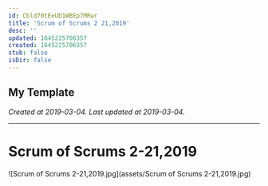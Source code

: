 ```yaml
---
id: Cbld70tEeUD1WBEp7MRwr
title: 'Scrum of Scrums 2 21,2019'
desc: ''
updated: 1645225706357
created: 1645225706357
stub: false
isDir: false
---
```

My Template
---

_Created at 2019-03-04._
_Last updated at 2019-03-04._




---

# Scrum of Scrums 2-21,2019


![Scrum of Scrums 2-21,2019.jpg](assets/Scrum of Scrums 2-21,2019.jpg)

